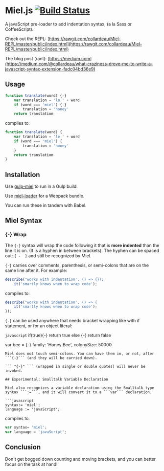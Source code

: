 # Miel.js [![Build Status](https://travis-ci.org/collardeau/miel.svg?branch=master)](https://travis-ci.org/collardeau/miel)
A javaScript pre-loader to add indentation syntax, (a la Sass or CoffeeScript).

Check out the REPL:
[https://rawgit.com/collardeau/Miel-REPL/master/public/index.html](https://rawgit.com/collardeau/Miel-REPL/master/public/index.html)

The blog post (rant):
[https://medium.com](https://medium.com/@collardeau/what-craziness-drove-me-to-write-a-javascript-syntax-extension-fadc04bd36e9)


## Usage

```javascript
function translate(word) {-}
    var translation = 'le ' + word
    if (word === 'miel') {-}
        translation = 'honey'
    return translation

```
compiles to:

```javascript
function translate(word) {
    var translation = 'le ' + word
    if (word === 'miel') {
        translation = 'honey'
    }
    return translation
}
```

## Installation ##

Use [gulp-miel](https://github.com/collardeau/gulp-miel) to run in a Gulp build.

Use [miel-loader](https://github.com/collardeau/miel-loader) for a Webpack bundle.

You can run these in tandem with Babel.

## Miel Syntax

### {-} Wrap 

The ```{-}``` syntax will wrap the code following it that is **more indented** than the line it is on. (It is a hyphen in between brackets). The hyphen can be spaced out: ```{ -  }``` and still be recognized by Miel.

```{-}``` carries over comments, parenthesis, or semi-colons that are on the same line after it. 
For example:

```javascript
describe("works with indentation', () => {});
    it('smartly knows when to wrap code');

```

compiles to:

```javascript
describe("works with indentation', () => {
    it('smartly knows when to wrap code');
});
```

```{-}``` can be used anywhere that needs bracket wrapping like with if statement, or for an object literal:

```javascript```
if(true){-}
  return true
else {-}
  return false

var bee = {-}
  family: 'Honey Bee',
  colonySize: 50000
  
```
Miel does not touch semi-colons. You can have them in, or not, after ```{-}``` (and they will be carried down).

``` "{-}" ``` (wrapped in single or double quotes) will never be invoked.

## Experimental: Smalltalk Variable Declaration 

Miel also recognizes a variable declaration using the Smalltalk type syntax ```:=```, and it will convert it to a ```var``` declaration.

```javascript
syntax:= 'miel';
language := 'javaScript';
```
compiles to:

```javascript
var syntax= 'miel';
var language = 'javaScript';
```
## Conclusion
Don't get bogged down counting and moving brackets, and you can better focus on the task at hand!
  
  
